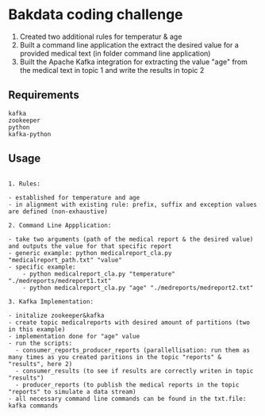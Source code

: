 

# Bakdata coding challenge

1. Created two additional rules for temperatur & age
2. Built a command line application the extract the desired value for a provided medical text (in folder command line application)
3. Built the Apache Kafka integration for extracting the value "age" from the medical text in topic 1 and write the results in topic 2


## Requirements

```
kafka
zookeeper
python
kafka-python
```

## Usage

```

1. Rules:

- established for temperature and age
- in alignment with existing rule: prefix, suffix and exception values are defined (non-exhaustive)

2. Command Line Appplication:

- take two arguments (path of the medical report & the desired value) and outputs the value for that specific report
- generic example: python medicalreport_cla.py "medicalreport_path.txt" "value"
- specific example: 
    - python medicalreport_cla.py "temperature" "./medreports/medreport1.txt"
    - python medicalreport_cla.py "age" "./medreports/medreport2.txt"

3. Kafka Implementation:

- initalize zookeeper&kafka
- create topic medicalreports with desired amount of partitions (two in this example)
- implementation done for "age" value
- run the scripts:
  - consumer_reports_producer_reports (parallellisation: run them as many times as you created paritions in the topic "reports" & "results", here 2)
  - consumer_results (to see if results are correctly writen in topic "results")
  - producer_reports (to publish the medical reports in the topic "reports" to simulate a data stream)
- all necessary command line commands can be found in the txt.file: kafka commands

```

